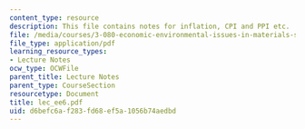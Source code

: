 ```yaml
---
content_type: resource
description: This file contains notes for inflation, CPI and PPI etc.
file: /media/courses/3-080-economic-environmental-issues-in-materials-selection-fall-2005/d6befc6af283fd68ef5a1056b74aedbd_lec_ee6.pdf
file_type: application/pdf
learning_resource_types:
- Lecture Notes
ocw_type: OCWFile
parent_title: Lecture Notes
parent_type: CourseSection
resourcetype: Document
title: lec_ee6.pdf
uid: d6befc6a-f283-fd68-ef5a-1056b74aedbd
---
```

